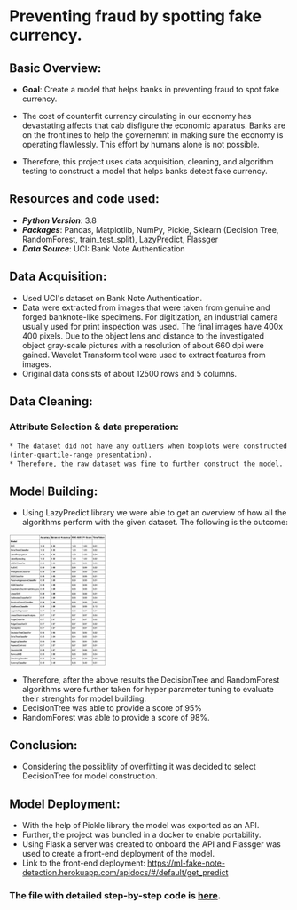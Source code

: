 # Preventing fraud by spotting fake currency.

## Basic Overview:

* **Goal**: Create a model that helps banks in preventing fraud to spot fake currency.

* The cost of counterfit currency circulating in our economy has devastating affects that cab disfigure the economic aparatus. Banks are on the frontlines to help the governemnt in making sure the economy is operating flawlessly. This effort by humans alone is not possible.

* Therefore, this project uses data acquisition, cleaning, and algorithm testing to construct a model that helps banks detect fake currency.



## Resources and code used:

* ***Python Version***: 3.8
* ***Packages***: Pandas, Matplotlib, NumPy, Pickle, Sklearn (Decision Tree, RandomForest, train_test_split), LazyPredict, Flassger
* ***Data Source***: UCI: Bank Note Authentication


## Data Acquisition:

* Used UCI's dataset on Bank Note Authentication.
* Data were extracted from images that were taken from genuine and forged banknote-like specimens. For digitization, an industrial camera usually used for print inspection was used. The final images have 400x 400 pixels. Due to the object lens and distance to the investigated object gray-scale pictures with a resolution of about 660 dpi were gained. Wavelet Transform tool were used to extract features from images.
* Original data consists of about 12500 rows and 5 columns.



## Data Cleaning:

  ### Attribute Selection & data preperation:
    
    * The dataset did not have any outliers when boxplots were constructed (inter-quartile-range presentation).
    * Therefore, the raw dataset was fine to further construct the model.
    

## Model Building:

* Using LazyPredict library we were able to get an overview of how all the algorithms perform with the given dataset. The following is the outcome:
<img src='images/plot_a.png' width='35%' height='35%'>

* Therefore, after the above results the DecisionTree and RandomForest algorithms were further taken for hyper parameter tuning to evaluate their strenghts for model building.
* DecisionTree was able to provide a score of 95%
* RandomForest was able to provide a score of 98%.


## Conclusion:

* Considering the possiblity of overfitting it was decided to select DecisionTree for model construction. 


## Model Deployment:

* With the help of Pickle library the model was exported as an API.
* Further, the project was bundled in a docker to enable portability.
* Using Flask a server was created to onboard the API and Flassger was used to create a front-end deployment of the model.
* Link to the front-end deployment: https://ml-fake-note-detection.herokuapp.com/apidocs/#/default/get_predict

### The file with detailed step-by-step code is [here](/Deploy_Model.ipynb).
